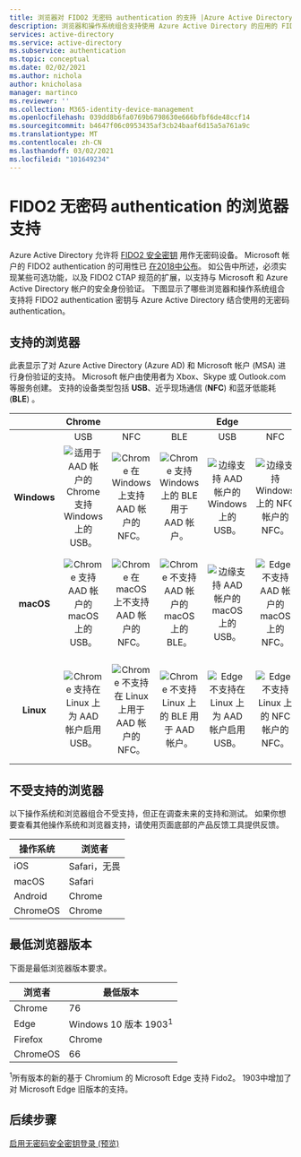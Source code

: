 ```yaml
---
title: 浏览器对 FIDO2 无密码 authentication 的支持 |Azure Active Directory
description: 浏览器和操作系统组合支持使用 Azure Active Directory 的应用的 FIDO2 无密码 authentication
services: active-directory
ms.service: active-directory
ms.subservice: authentication
ms.topic: conceptual
ms.date: 02/02/2021
ms.author: nichola
author: knicholasa
manager: martinco
ms.reviewer: ''
ms.collection: M365-identity-device-management
ms.openlocfilehash: 039dd8b6fa0769b6798630e666bfbf6de48ccf14
ms.sourcegitcommit: b4647f06c0953435af3cb24baaf6d15a5a761a9c
ms.translationtype: MT
ms.contentlocale: zh-CN
ms.lasthandoff: 03/02/2021
ms.locfileid: "101649234"
---
```

# <a name="browser-support-of-fido2-passwordless-authentication"></a>FIDO2 无密码 authentication 的浏览器支持

Azure Active Directory 允许将 [FIDO2 安全密钥](./concept-authentication-passwordless.md#fido2-security-keys) 用作无密码设备。 Microsoft 帐户的 FIDO2 authentication 的可用性已 [在2018中公布](https://techcommunity.microsoft.com/t5/identity-standards-blog/all-about-fido2-ctap2-and-webauthn/ba-p/288910)。 如公告中所述，必须实现某些可选功能，以及 FIDO2 CTAP 规范的扩展，以支持与 Microsoft 和 Azure Active Directory 帐户的安全身份验证。 下图显示了哪些浏览器和操作系统组合支持将 FIDO2 authentication 密钥与 Azure Active Directory 结合使用的无密码 authentication。

## <a name="supported-browsers"></a>支持的浏览器

此表显示了对 Azure Active Directory (Azure AD) 和 Microsoft 帐户 (MSA) 进行身份验证的支持。 Microsoft 帐户由使用者为 Xbox、Skype 或 Outlook.com 等服务创建。 支持的设备类型包括 **USB**、近乎现场通信 (**NFC**) 和蓝牙低能耗 (**BLE**) 。

|  | Chrome |  |  | Edge |  |  | Firefox |  |  |
|:---:|:---:|:---:|:---:|:---:|:---:|:---:|:---:|:---:|:---:|
| | USB | NFC | BLE | USB | NFC | BLE | USB | NFC | BLE |
| **Windows**  | ![适用于 AAD 帐户的 Chrome 支持 Windows 上的 USB。][y] | ![Chrome 在 Windows 上支持 AAD 帐户的 NFC。][y] | ![Chrome 支持 Windows 上的 BLE 用于 AAD 帐户。][y] | ![边缘支持 AAD 帐户的 Windows 上的 USB。][y] | ![边缘支持 Windows 上的 NFC 帐户的 NFC。][y] | ![边缘支持适用于 AAD 帐户的 Windows 上的 BLE。][y] | ![Firefox 支持 AAD 帐户的 Windows 上的 USB。][y] | ![Firefox 支持在 Windows 上启用用于 AAD 帐户的 NFC。][y] | ![Firefox 支持 Windows 上的 BLE 用于 AAD 帐户。][y] |
| **macOS**  | ![Chrome 支持 AAD 帐户的 macOS 上的 USB。][y] | ![Chrome 在 macOS 上不支持 AAD 帐户的 NFC。][n] | ![Chrome 不支持 AAD 帐户的 macOS 上的 BLE。][n] | ![边缘支持 AAD 帐户的 macOS 上的 USB。][y] | ![Edge 不支持 AAD 帐户的 macOS 上的 NFC。][n] | ![Edge 不支持 AAD 帐户的 macOS 上的 BLE。][n] | ![Firefox 不支持 AAD 帐户的 macOS 上的 USB。][n] | ![在 macOS 上，Firefox 不支持 AAD 帐户的 NFC。][n] | ![Firefox 不支持 AAD 帐户的 macOS 上的 BLE。][n] |
| **Linux**  | ![Chrome 支持在 Linux 上为 AAD 帐户启用 USB。][y] | ![Chrome 不支持在 Linux 上用于 AAD 帐户的 NFC。][n] | ![Chrome 不支持 Linux 上的 BLE 用于 AAD 帐户。][n] | ![Edge 不支持在 Linux 上为 AAD 帐户启用 USB。][n] | ![Edge 不支持 Linux 上的 NFC 帐户的 NFC。][n] | ![对于 AAD 帐户，Edge 不支持 Linux 上的 BLE。][n] | ![Firefox 不支持在 Linux 上为 AAD 帐户启用 USB。][n] | ![在 Linux 上，Firefox 不支持 AAD 帐户的 NFC。][n] | ![在 Linux 上，Firefox 不支持 AAD 帐户的 BLE。][n] |

## <a name="unsupported-browsers"></a>不受支持的浏览器

以下操作系统和浏览器组合不受支持，但正在调查未来的支持和测试。 如果你想要查看其他操作系统和浏览器支持，请使用页面底部的产品反馈工具提供反馈。

| 操作系统 | 浏览者 |
| ---- | ---- |
| iOS | Safari，无畏 |
| macOS | Safari |
| Android | Chrome |
| ChromeOS | Chrome |

## <a name="minimum-browser-version"></a>最低浏览器版本

下面是最低浏览器版本要求。 

| 浏览者 | 最低版本 |
| ---- | ---- |
| Chrome | 76 |
| Edge | Windows 10 版本 1903<sup>1</sup> |
| Firefox | Chrome |
| ChromeOS | 66 |

<sup>1</sup>所有版本的新的基于 Chromium 的 Microsoft Edge 支持 Fido2。 1903中增加了对 Microsoft Edge 旧版本的支持。

## <a name="next-steps"></a>后续步骤
[启用无密码安全密钥登录 (预览) ](./howto-authentication-passwordless-security-key.md)

<!--Image references-->
[y]: ./media/fido2-compatibility/yes.png
[n]: ./media/fido2-compatibility/no.png

